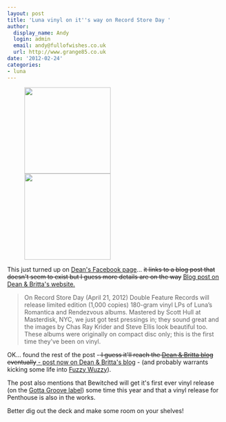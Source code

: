 ```yaml
---
layout: post
title: 'Luna vinyl on it''s way on Record Store Day '
author:
  display_name: Andy
  login: admin
  email: andy@fullofwishes.co.uk
  url: http://www.grange85.co.uk
date: '2012-02-24'
categories:
- luna
---
```

<p><figure class="caption alignright" width="200" caption="Luna LPs getting first vinyl release"><img alt="" src="https://media.fullofwishes.co.uk/ahfow/uploads/2012/02/luna_romantica.jpg" title="Romantica by Luna" width="200" height="200" /><br/><img alt="" src="https://media.fullofwishes.co.uk/ahfow/uploads/2012/02/luna_rendezvous.jpg" title="Rendezvous by Luna" class="alignnone" width="200" height="200" /><figcaption class="caption-text"></figcaption></figure>
<p>This just turned up on <a href="https://www.facebook.com/pages/Dean-Wareham/331987853509795">Dean's Facebook page</a>... <del datetime="2012-02-24T16:05:49+00:00">it links to a blog post that doesn't seem to exist but I guess more details are on the way</del> <ins datetime="2012-02-24T16:05:49+00:00"><a href="https://web.archive.org/web/20120224+/http://www.deanandbritta.com/blog/?p=1553">Blog post on Dean & Britta's website</a>.</ins></p>
<blockquote><p>
On Record Store Day (April 21, 2012) Double Feature Records will release limited edition (1,000 copies) 180-gram vinyl LPs of Luna’s Romantica and Rendezvous albums. Mastered by Scott Hull at Masterdisk, NYC, we just got test pressings in; they sound great and the images by Chas Ray Krider and Steve Ellis look beautiful too. These albums were originally on compact disc only; this is the first time they've been on vinyl.
</p></blockquote>
<p>OK... found the rest of the post -<del datetime="2012-02-24T16:05:49+00:00"> I guess it'll reach the <a href="https://web.archive.org/web/20120224+/http://www.deanandbritta.com/blog/">Dean & Britta blog</a> eventually</del><ins datetime="2012-02-24T16:07:33+00:00"> - post now on <a href="https://web.archive.org/web/20120224+/http://www.deanandbritta.com/blog/?p=1553">Dean & Britta's blog</a></ins> - (and probably warrants kicking some life into <a href="https://web.archive.org/web/20120224+/http://fuzzywuzzy.com/">Fuzzy Wuzzy</a>).</p>
<p>The post also mentions that Bewitched will get it's first ever vinyl release (on the <a href="http://gottagrooverecords.com/">Gotta Groove label</a>) some time this year and that a vinyl release for Penthouse is also in the works.</p>
<p>Better dig out the deck and make some room on your shelves!</p>
